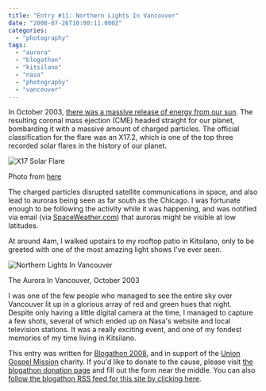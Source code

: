 ```yaml
---
title: "Entry #11: Northern Lights In Vancouver"
date: "2008-07-26T10:00:11.000Z"
categories: 
  - "photography"
tags: 
  - "aurora"
  - "blogathon"
  - "kitsilano"
  - "nasa"
  - "photography"
  - "vancouver"
---
```


In October 2003, [there was a massive release of energy from our sun](http://www.space.com/scienceastronomy/solar_flare_031028.html). The resulting coronal mass ejection (CME) headed straight for our planet, bombarding it with a massive amount of charged particles. The official classification for the flare was an X17.2, which is one of the top three recorded solar flares in the history of our planet.

![X17 Solar Flare](images/1-solarflare-450.jpg)

Photo from [here](http://www.hno.harvard.edu/gazette/2003/10.30/15-solar.html)

The charged particles disrupted satellite communications in space, and also lead to auroras being seen as far south as the Chicago. I was fortunate enough to be following the activity while it was happening, and was notified via email (via [SpaceWeather.com](http://spaceweather.com)) that auroras might be visible at low latitudes.

At around 4am, I walked upstairs to my rooftop patio in Kitsilano, only to be greeted with one of the most amazing light shows I've ever seen.

![Northern Lights In Vancouver](images/Storey2.jpg)

The Aurora In Vancouver, October 2003

I was one of the few people who managed to see the entire sky over Vancouver lit up in a glorious array of red and green hues that night. Despite only having a little digital camera at the time, I managed to capture a few shots, several of which ended up on Nasa's website and local television stations. It was a really exciting event, and one of my fondest memories of my time living in Kitsilano.

This entry was written for [Blogathon 2008](http://www.migratorynerd.com/tag/blogathon), and in support of the [Union Gospel Mission](http://ugm.ca) charity. If you'd like to donate to the cause, please visit [the blogathon donation page](http://miss604.com/blogathon) and fill out the form near the middle. You can also [follow the blogathon RSS feed for this site by clicking here](http://www.migratorynerd.com/tag/blogathon/feed).
